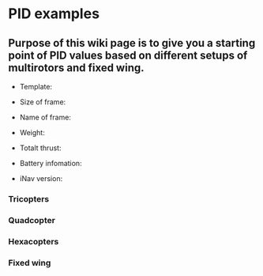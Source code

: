 # PID examples

##  Purpose of this wiki page is to give you a starting point of PID values based on different setups of multirotors and fixed wing.

* Template:

* Size of frame:
* Name of frame:
* Weight:
* Totalt thrust:
* Battery infomation:
* iNav version:


### Tricopters


### Quadcopter


### Hexacopters


### 
### Fixed wing